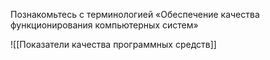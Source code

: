 
Познакомьтесь с терминологией «Обеспечение качества функционирования компьютерных систем»

![[Показатели качества программных средств]]